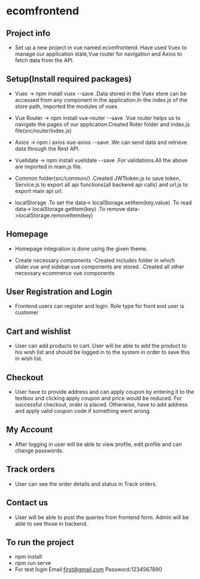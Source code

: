# ecomfrontend

## Project info

- Set up a new project in vue named ecomfrontend. Have used Vuex to manage our application state,Vue router for navigation and Axios to fetch data from the API.

## Setup(Install required packages)

- Vuex -> npm install vuex --save
.Data stored in the Vuex store can be accessed from any component in the application.In the index.js of the store path, imported the modules of vuex.

- Vue Router -> npm install vue-router --save
.Vue router helps us to navigate the pages of our application.Created Roter folder and index.js file(src/router/index.js)

- Axios -> npm i axios vue-axios --save
.We can send data and retrieve data through the Rest API.

- Vuelidate -> npm install vuelidate --save
.For validations.All the above are imported in main.js file.

- Common folder(src/common/)
.Created JWTtoken.js to save token, Service.js to export all api functions(all backend api calls) and url.js to export main api url.

- localStorage 
.To set the data-> localStorage.setItem(key,value)
.To read data-> localStorage.getItem(key)
.To remove data->localStorage.removeItem(key)

## Homepage 

- Homepage integration is done using the given theme.

- Create necessary components
-Created includes folder in which slider.vue and sidebar.vue components are stored.
.Created all other necessary ecommerce vue components

## User Registration and Login
- Frontend users can register and login. Role type for front end user is customer

## Cart and wishlist

- User can add products to cart. User will be able to add the product to his wish list and should be logged in to the system in order to save this in wish list.

## Checkout

- User have to provide address and can apply coupon by entering it to the textbox and clicking apply coupon and price would be reduced. For successful checkout, order is placed.
Otherwise, have to add address and apply valid coupon code if something went wrong.

## My Account

- After logging in user will be able to view profile, edit profile and can change passwords.

## Track orders

- User can see the order details and status in Track orders.

## Contact us

- User will be able to post the queries from frontend form. Admin will be able to see those in backend.

## To run the project
- npm install
- npm run serve
- For test login Email:first@gmail.com Password:1234567890
